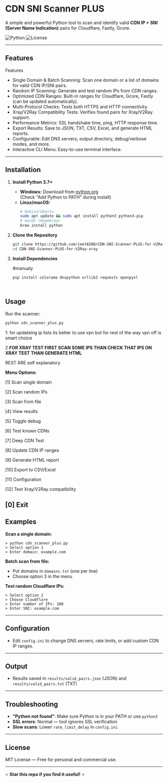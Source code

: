 # CDN SNI Scanner PLUS

A simple and powerful Python tool to scan and identify valid **CDN IP + SNI (Server Name Indication)** pairs for Cloudflare, Fastly, Gcore.

![Python](https://img.shields.io/badge/python-3.7%2B-blue)
![License](https://img.shields.io/badge/license-MIT-green)

---

## Features

Features

  -  Single Domain & Batch Scanning: Scan one domain or a list of domains for valid CDN IP/SNI pairs.
  -  Random IP Scanning: Generate and test random IPs from CDN ranges.
  -  Optimized CDN Ranges: Built-in ranges for Cloudflare, Gcore, Fastly (can be updated automatically).
  -  Multi-Protocol Checks: Tests both HTTPS and HTTP connectivity.
  -  Xray/V2Ray Compatibility Tests: Verifies found pairs for Xray/V2Ray support.
  -  Performance Metrics: SSL handshake time, ping, HTTP response time.
  -  Export Results: Save to JSON, TXT, CSV, Excel, and generate HTML reports.
  -  Configurable: Edit DNS servers, output directory, debug/verbose modes, and more.
  -  Interactive CLI Menu: Easy-to-use terminal interface.

---

## Installation

1. **Install Python 3.7+**

   - **Windows:** Download from [python.org](https://www.python.org/downloads/)  
     (Check "Add Python to PATH" during install)
   - **Linux/macOS:**
     ```bash
     # Debian/Ubuntu
     sudo apt update && sudo apt install python3 python3-pip
     # macOS (Homebrew)
     brew install python
     ```

2. **Clone the Repository**
    ```bash
    git clone https://github.com/jeet8200/CDN-SNI-Scanner-PLUS-for-V2Ray-xray.git
    cd CDN-SNI-Scanner-PLUS-for-V2Ray-xray
    ```

3. **Install Dependencies**
  
    #manualy
   ```
   pip install colorama dnspython urllib3 requests openpyxl
    
  
## Usage

Run the scanner:
```bash
python cdn_scanner_plus.py
```
1: for updateing ip lists its better to use vpn but for rest of the way vpn off is smart choice

2 ****FOR XRAY TEST FIRST SCAN SOME IPS  THAN CHECK THAT IPS ON XRAY TEST THAN GENERATE HTML****

REST ARE self explanatory

**Menu Options:**

[1]  Scan single domain

[2] Scan random IPs

[3] Scan from file

[4] View results

[5] Toggle debug

[6] Test known CDNs

[7] Deep CDN Test

[8] Update CDN IP ranges

[9] Generate HTML report

[10] Export to CSV/Excel

[11] Configuration

[12] Test Xray/V2Ray compatibility

[0] Exit
---

## Examples

**Scan a single domain:**
```text
> python cdn_scanner_plus.py
> Select option 1
> Enter domain: example.com
```

**Batch scan from file:**
- Put domains in `domains.txt` (one per line)
- Choose option 3 in the menu

**Test random Cloudflare IPs:**
```text
> Select option 2
> Choose Cloudflare
> Enter number of IPs: 100
> Enter SNI: example.com
```

---

## Configuration

- Edit `config.ini` to change DNS servers, rate limits, or add custom CDN IP ranges.

---

## Output

- Results saved in `results/valid_pairs.json` (JSON) and `results/valid_pairs.txt` (TXT)

---

## Troubleshooting

- **"Python not found"**: Make sure Python is in your PATH or use `python3`
- **SSL errors**: Normal — tool ignores SSL verification
- **Slow scans**: Lower `rate_limit_delay` in `config.ini`

---

## License

MIT License — Free for personal and commercial use.

---

⭐ **Star this repo if you find it useful!** ⭐
